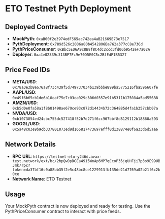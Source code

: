 # ETO Testnet Pyth Deployment

## Deployed Contracts

- **MockPyth**: `0xaB00f2e3974edF565ac742ea4aB21669E73e7517`
- **PythDeployment**: `0x789d526c2006a80b4542806Ba762a377cC8e73Cd`
- **PythPriceConsumer**: `0xBbc5ED6A9c8B9f8C4dC2ccd3fd06b9542eF7a02A`
- **Deployer**: `0xa4e02339c313BF7Fc9e70D5E0C5c2BfEdF1B5327`

## Price Feed IDs

- **META/USD**: `0x78a3e3b8e676a8f73c439f5d749737034b139bbbe899ba5775216fba596607fe`
- **AAPL/USD**: `0x49f6b65cb1de6b10eaf75e7c03ca029c306d0357e91b5311b175084a5ad55688`
- **AMZN/USD**: `0xb5d0e0fa58a1f8b81498ae670ce93c872d14434b72c364885d4fa1b257cbb07a`
- **NVDA/USD**: `0xb1073854ed24cbc755dc527418f52b7d271f6cc967bbf8d8129112b18860a593`
- **GOOGL/USD**: `0x5a48c03e9b9cb337801073ed9d166817473697efff0d138874e0f6a33d6d5aa6`

## Network Details

- **RPC URL**: `https://testnet-eto-y246d.avax-test.network/ext/bc/2hpQwDpDGEa4915WnAp6MP7qCcoP35jqUHFji7p3o9E99UBJmk/rpc?token=da37bf16c0a88bb35f2e5c48bc8ce1229913fb135de21d7769a02b21f6c2b0ce`
- **Network Name**: ETO Testnet

## Usage

Your MockPyth contract is now deployed and ready for testing. Use the PythPriceConsumer contract to interact with price feeds.